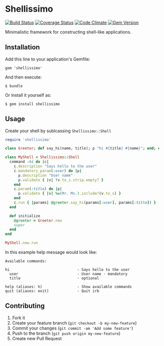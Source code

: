 Shellissimo
===========

[![Build Status](https://secure.travis-ci.org/v-yarotsky/shellissimo.png)](http://travis-ci.org/v-yarotsky/shellissimo)
[![Coverage Status](https://coveralls.io/repos/v-yarotsky/shellissimo/badge.png?branch=master)](https://coveralls.io/r/v-yarotsky/shellissimo)
[![Code Climate](https://codeclimate.com/github/v-yarotsky/shellissimo.png)](https://codeclimate.com/github/v-yarotsky/shellissimo)
[![Gem Version](https://badge.fury.io/rb/shellissimo.png)](http://badge.fury.io/rb/shellissimo)

Minimalistic framework for constructing shell-like applications.

Installation
---------------

Add this line to your application's Gemfile:

    gem 'shellissimo'

And then execute:

    $ bundle

Or install it yourself as:

    $ gem install shellissimo

Usage
-----

Create your shell by sublcassing ``Shellissimo::Shell``

```ruby
require 'shellissimo'

class Greeter; def say_hi(name, title); p "hi #{title} #{name}"; end; end

class MyShell < Shellissimo::Shell
  command :hi do |c|
    c.description "Says hello to the user"
    c.mandatory_param(:user) do |p|
      p.description "User name"
      p.validate { |v| !v.to_s.strip.empty? }
    end
    c.param(:title) do |p|
      p.validate { |v| %w(Mr. Ms.).include?(v.to_s) }
    end
    c.run { |params| @greeter.say_hi(params[:user], params[:title]) }
  end

  def initialize
    @greeter = Greeter.new
    super
  end
end

MyShell.new.run
```

In this example help message would look like:

    Available commands:

    hi                               - Says hello to the user
      user                           - User name - mandatory
      title                          - optional

    help (aliases: h)                - Show available commands
    quit (aliases: exit)             - Quit irb

Contributing
------------

1. Fork it
2. Create your feature branch (`git checkout -b my-new-feature`)
3. Commit your changes (`git commit -am 'Add some feature'`)
4. Push to the branch (`git push origin my-new-feature`)
5. Create new Pull Request
